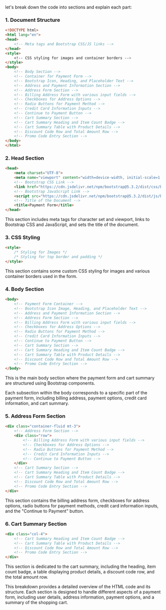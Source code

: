 let's break down the code into sections and explain each part:

### 1. Document Structure
```html
<!DOCTYPE html>
<html lang="en">
<head>
    <!-- Meta tags and Bootstrap CSS/JS links -->
</head>
<style>
    <!-- CSS styling for images and container borders -->
</style>
<body>
    <!-- Body Section -->
    <!-- Container for Payment Form -->
    <!-- Bootstrap Icon, Heading, and Placeholder Text -->
    <!-- Address and Payment Information Section -->
    <!-- Address Form Section -->
    <!-- Billing Address Form with various input fields -->
    <!-- Checkboxes for Address Options -->
    <!-- Radio Buttons for Payment Method -->
    <!-- Credit Card Information Inputs -->
    <!-- Continue to Payment Button -->
    <!-- Cart Summary Section -->
    <!-- Cart Summary Heading and Item Count Badge -->
    <!-- Cart Summary Table with Product Details -->
    <!-- Discount Code Row and Total Amount Row -->
    <!-- Promo Code Entry Section -->
</body>
</html>
```

### 2. Head Section
```html
<head>
    <meta charset="UTF-8">
    <meta name="viewport" content="width=device-width, initial-scale=1.0">
    <!-- Bootstrap CSS Link -->
    <link href="https://cdn.jsdelivr.net/npm/bootstrap@5.3.2/dist/css/bootstrap.min.css" rel="stylesheet" integrity="sha384-T3c6CoIi6uLrA9TneNEoa7RxnatzjcDSCmG1MXxSR1GAsXEV/Dwwykc2MPK8M2HN" crossorigin="anonymous">
    <!-- Bootstrap JavaScript Link -->
    <script src="https://cdn.jsdelivr.net/npm/bootstrap@5.3.2/dist/js/bootstrap.bundle.min.js" integrity="sha384-C6RzsynM9kWDrMNeT87bh95OGNyZPhcTNXj1NW7RuBCsyN/o0jlpcV8Qyq46cDfL" crossorigin="anonymous"></script>
    <!-- Title of the Document -->
    <title>Payment Form</title>
</head>
```
This section includes meta tags for character set and viewport, links to Bootstrap CSS and JavaScript, and sets the title of the document.

### 3. CSS Styling
```html
<style>
    /* Styling for Images */
    /* Styling for top border and padding */
</style>
```
This section contains some custom CSS styling for images and various container borders used in the form.

### 4. Body Section
```html
<body>
    <!-- Payment Form Container -->
    <!-- Bootstrap Icon Image, Heading, and Placeholder Text -->
    <!-- Address and Payment Information Section -->
    <!-- Address Form Section -->
    <!-- Billing Address Form with various input fields -->
    <!-- Checkboxes for Address Options -->
    <!-- Radio Buttons for Payment Method -->
    <!-- Credit Card Information Inputs -->
    <!-- Continue to Payment Button -->
    <!-- Cart Summary Section -->
    <!-- Cart Summary Heading and Item Count Badge -->
    <!-- Cart Summary Table with Product Details -->
    <!-- Discount Code Row and Total Amount Row -->
    <!-- Promo Code Entry Section -->
</body>
```
This is the main body section where the payment form and cart summary are structured using Bootstrap components.

Each subsection within the body corresponds to a specific part of the payment form, including billing address, payment options, credit card information, and cart summary.

### 5. Address Form Section
```html
<div class="container-fluid mt-3">
    <!-- Address Form Section -->
    <div class="row">
        <!-- Billing Address Form with various input fields -->
        <!-- Checkboxes for Address Options -->
        <!-- Radio Buttons for Payment Method -->
        <!-- Credit Card Information Inputs -->
        <!-- Continue to Payment Button -->
    </div>
    <!-- Cart Summary Section -->
    <!-- Cart Summary Heading and Item Count Badge -->
    <!-- Cart Summary Table with Product Details -->
    <!-- Discount Code Row and Total Amount Row -->
    <!-- Promo Code Entry Section -->
</div>
```
This section contains the billing address form, checkboxes for address options, radio buttons for payment methods, credit card information inputs, and the "Continue to Payment" button.

### 6. Cart Summary Section
```html
<div class="col-4">
    <!-- Cart Summary Heading and Item Count Badge -->
    <!-- Cart Summary Table with Product Details -->
    <!-- Discount Code Row and Total Amount Row -->
    <!-- Promo Code Entry Section -->
</div>
```
This section is dedicated to the cart summary, including the heading, item count badge, a table displaying product details, a discount code row, and the total amount row.

This breakdown provides a detailed overview of the HTML code and its structure. Each section is designed to handle different aspects of a payment form, including user details, address information, payment options, and a summary of the shopping cart.
